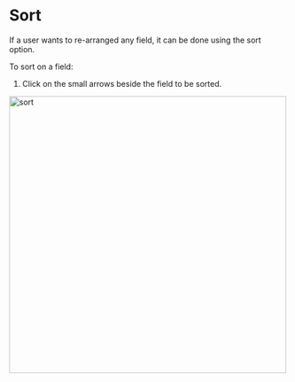# Sort 

If a user wants to re-arranged any field, it can be done using the sort option.

To sort on a field:

1. Click on the small arrows beside the field to be sorted.

<img src="../images/sort.png" alt="sort" width="500" height="500"/>